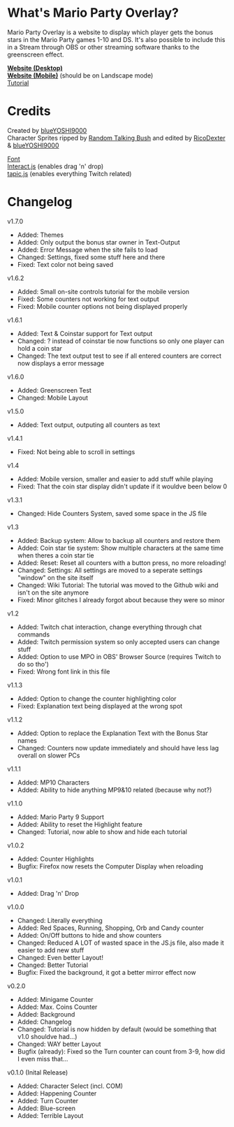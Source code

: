 # What's Mario Party Overlay?
Mario Party Overlay is a website to display which player gets the bonus stars in the Mario Party games 1-10 and DS. It's also possible to include this in a Stream through OBS or other streaming software thanks to the greenscreen effect.  

**[Website (Desktop)](https://blueyoshi9000.github.io/MarioPartyOverlay/)**  
**[Website (Mobile)](https://blueyoshi9000.github.io/MarioPartyOverlay/mobile.html)** (should be on Landscape mode)  
[Tutorial](https://github.com/blueYOSHI9000/MarioPartyOverlay/wiki)

# Credits
Created by [blueYOSHI9000](https://www.twitter.com/blueyoshi9000)  
Character Sprites ripped by [Random Talking Bush](https://twitter.com/RandomTBush) and edited by [RicoDexter](https://twitter.com/Der_RicoDexter) & [blueYOSHI9000](https://www.twitter.com/blueyoshi9000)

[Font](https://www.freepremiumfonts.com/free-font/new-super-mario-font-mario-party-9.aspx)  
[Interact.js](http://interactjs.io/) (enables drag 'n' drop)  
[tapic.js](https://github.com/Skhmt/tapic) (enables everything Twitch related)

# Changelog

v1.7.0
- Added: Themes
- Added: Only output the bonus star owner in Text-Output
- Added: Error Message when the site fails to load
- Changed: Settings, fixed some stuff here and there
- Fixed: Text color not being saved

v1.6.2
- Added: Small on-site controls tutorial for the mobile version
- Fixed: Some counters not working for text output
- Fixed: Mobile counter options not being displayed properly

v1.6.1
- Added: Text & Coinstar support for Text output
- Changed: ? instead of coinstar tie now functions so only one player can hold a coin star
- Changed: The text output test to see if all entered counters are correct now displays a error message

v1.6.0
- Added: Greenscreen Test
- Changed: Mobile Layout

v1.5.0
- Added: Text output, outputing all counters as text

v1.4.1
- Fixed: Not being able to scroll in settings

v1.4
- Added: Mobile version, smaller and easier to add stuff while playing
- Fixed: That the coin star display didn't update if it wouldve been below 0

v1.3.1
- Changed: Hide Counters System, saved some space in the JS file

v1.3
- Added: Backup system: Allow to backup all counters and restore them
- Added: Coin star tie system: Show multiple characters at the same time when theres a coin star tie
- Added: Reset: Reset all counters with a button press, no more reloading!
- Changed: Settings: All settings are moved to a seperate settings "window" on the site itself
- Changed: Wiki Tutorial: The tutorial was moved to the Github wiki and isn't on the site anymore
- Fixed: Minor glitches I already forgot about because they were so minor

v1.2
- Added: Twitch chat interaction, change everything through chat commands
- Added: Twitch permission system so only accepted users can change stuff
- Added: Option to use MPO in OBS' Browser Source (requires Twitch to do so tho')
- Fixed: Wrong font link in this file

v1.1.3
- Added: Option to change the counter highlighting color
- Fixed: Explanation text being displayed at the wrong spot

v1.1.2
- Added: Option to replace the Explanation Text with the Bonus Star names
- Changed: Counters now update immediately and should have less lag overall on slower PCs

v1.1.1 
- Added: MP10 Characters
- Added: Ability to hide anything MP9&10 related (because why not?)

v1.1.0
- Added: Mario Party 9 Support
- Added: Ability to reset the Highlight feature
- Changed: Tutorial, now able to show and hide each tutorial

v1.0.2  
- Added: Counter Highlights
- Bugfix: Firefox now resets the Computer Display when reloading

v1.0.1  
- Added: Drag 'n' Drop

v1.0.0  
- Changed: Literally everything
- Added: Red Spaces, Running, Shopping, Orb and Candy counter
- Added: On/Off buttons to hide and show counters
- Changed: Reduced A LOT of wasted space in the JS.js file, also made it easier to add new stuff
- Changed: Even better Layout!
- Changed: Better Tutorial
- Bugfix: Fixed the background, it got a better mirror effect now

v0.2.0  
- Added: Minigame Counter
- Added: Max. Coins Counter
- Added: Background
- Added: Changelog
- Changed: Tutorial is now hidden by default (would be something that v1.0 shouldve had...)
- Changed: WAY better Layout
- Bugfix (already): Fixed so the Turn counter can count from 3-9, how did I even miss that...


v0.1.0 (Inital Release)  
- Added: Character Select (incl. COM)
- Added: Happening Counter
- Added: Turn Counter
- Added: Blue-screen
- Added: Terrible Layout
